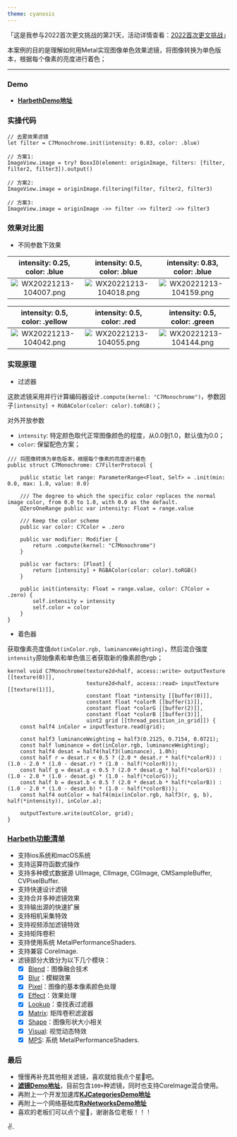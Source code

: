 ```yaml
---
theme: cyanosis
---
```

「这是我参与2022首次更文挑战的第21天，活动详情查看：[2022首次更文挑战](https://juejin.cn/post/7162096952883019783?utm_source=push&utm_medium=web&utm_campaign=jinshijihua02)」

本案例的目的是理解如何用Metal实现图像单色效果滤镜，将图像转换为单色版本，根据每个像素的亮度进行着色；

---

### Demo

- [**HarbethDemo地址**](https://github.com/yangKJ/Harbeth)

### 实操代码

```
// 去雾效果滤镜
let filter = C7Monochrome.init(intensity: 0.83, color: .blue)

// 方案1:
ImageView.image = try? BoxxIO(element: originImage, filters: [filter, filter2, filter3]).output()

// 方案2:
ImageView.image = originImage.filtering(filter, filter2, filter3)

// 方案3:
ImageView.image = originImage ->> filter ->> filter2 ->> filter3
```

### 效果对比图

- 不同参数下效果

|intensity: 0.25, color: .blue|intensity: 0.5, color: .blue|intensity: 0.83, color: .blue|
|:-:|:-:|:-:|
|![WX20221213-104007.png](https://p9-juejin.byteimg.com/tos-cn-i-k3u1fbpfcp/ec80374e04c44f6c9170e8abb161540a~tplv-k3u1fbpfcp-watermark.image?)|![WX20221213-104018.png](https://p1-juejin.byteimg.com/tos-cn-i-k3u1fbpfcp/c47e7a972200476b8d81ead0ca65bb81~tplv-k3u1fbpfcp-watermark.image?)|![WX20221213-104159.png](https://p6-juejin.byteimg.com/tos-cn-i-k3u1fbpfcp/077d68bcd4734eab9bba72d9f15981d8~tplv-k3u1fbpfcp-watermark.image?)|

|intensity: 0.5, color: .yellow|intensity: 0.5, color: .red|intensity: 0.5, color: .green|
|:-:|:-:|:-:|
|![WX20221213-104042.png](https://p3-juejin.byteimg.com/tos-cn-i-k3u1fbpfcp/8a6377f6706144e3abd347862f63141b~tplv-k3u1fbpfcp-watermark.image?)|![WX20221213-104055.png](https://p1-juejin.byteimg.com/tos-cn-i-k3u1fbpfcp/280b27213c964c829815e005a37542dc~tplv-k3u1fbpfcp-watermark.image?)|![WX20221213-104144.png](https://p6-juejin.byteimg.com/tos-cn-i-k3u1fbpfcp/d25790aa28624af78ab57ffcb32f9a88~tplv-k3u1fbpfcp-watermark.image?)|

### 实现原理

- 过滤器

这款滤镜采用并行计算编码器设计`.compute(kernel: "C7Monochrome")`，参数因子`[intensity] + RGBAColor(color: color).toRGB()`；

对外开放参数
- `intensity`: 特定颜色取代正常图像颜色的程度，从0.0到1.0，默认值为0.0；
- `color`: 保留配色方案；

```
/// 将图像转换为单色版本，根据每个像素的亮度进行着色
public struct C7Monochrome: C7FilterProtocol {
    
    public static let range: ParameterRange<Float, Self> = .init(min: 0.0, max: 1.0, value: 0.0)
    
    /// The degree to which the specific color replaces the normal image color, from 0.0 to 1.0, with 0.0 as the default.
    @ZeroOneRange public var intensity: Float = range.value
    
    /// Keep the color scheme
    public var color: C7Color = .zero
    
    public var modifier: Modifier {
        return .compute(kernel: "C7Monochrome")
    }
    
    public var factors: [Float] {
        return [intensity] + RGBAColor(color: color).toRGB()
    }
    
    public init(intensity: Float = range.value, color: C7Color = .zero) {
        self.intensity = intensity
        self.color = color
    }
}
```

- 着色器

获取像素亮度值`dot(inColor.rgb, luminanceWeighting)`，然后混合强度`intensity`原始像素和单色值三者获取新的像素颜色rgb； 

```
kernel void C7Monochrome(texture2d<half, access::write> outputTexture [[texture(0)]],
                         texture2d<half, access::read> inputTexture [[texture(1)]],
                         constant float *intensity [[buffer(0)]],
                         constant float *colorR [[buffer(1)]],
                         constant float *colorG [[buffer(2)]],
                         constant float *colorB [[buffer(3)]],
                         uint2 grid [[thread_position_in_grid]]) {
    const half4 inColor = inputTexture.read(grid);
    
    const half3 luminanceWeighting = half3(0.2125, 0.7154, 0.0721);
    const half luminance = dot(inColor.rgb, luminanceWeighting);
    const half4 desat = half4(half3(luminance), 1.0h);
    const half r = desat.r < 0.5 ? (2.0 * desat.r * half(*colorR)) : (1.0 - 2.0 * (1.0 - desat.r) * (1.0 - half(*colorR)));
    const half g = desat.g < 0.5 ? (2.0 * desat.g * half(*colorG)) : (1.0 - 2.0 * (1.0 - desat.g) * (1.0 - half(*colorG)));
    const half b = desat.b < 0.5 ? (2.0 * desat.b * half(*colorB)) : (1.0 - 2.0 * (1.0 - desat.b) * (1.0 - half(*colorB)));
    const half4 outColor = half4(mix(inColor.rgb, half3(r, g, b), half(*intensity)), inColor.a);
    
    outputTexture.write(outColor, grid);
}
```

### [Harbeth功能清单](https://github.com/yangKJ/Harbeth)

- 支持ios系统和macOS系统
- 支持运算符函数式操作
- 支持多种模式数据源 UIImage, CIImage, CGImage, CMSampleBuffer, CVPixelBuffer.
- 支持快速设计滤镜
- 支持合并多种滤镜效果
- 支持输出源的快速扩展
- 支持相机采集特效
- 支持视频添加滤镜特效
- 支持矩阵卷积
- 支持使用系统 MetalPerformanceShaders.
- 支持兼容 CoreImage.
- 滤镜部分大致分为以下几个模块：
   - [x] [Blend](https://github.com/yangKJ/Harbeth/tree/master/Sources/Compute/Blend)：图像融合技术
   - [x] [Blur](https://github.com/yangKJ/Harbeth/tree/master/Sources/Compute/Blur)：模糊效果
   - [x] [Pixel](https://github.com/yangKJ/Harbeth/tree/master/Sources/Compute/ColorProcess)：图像的基本像素颜色处理
   - [x] [Effect](https://github.com/yangKJ/Harbeth/tree/master/Sources/Compute/Effect)：效果处理
   - [x] [Lookup](https://github.com/yangKJ/Harbeth/tree/master/Sources/Compute/Lookup)：查找表过滤器
   - [x] [Matrix](https://github.com/yangKJ/Harbeth/tree/master/Sources/Compute/Matrix): 矩阵卷积滤波器
   - [x] [Shape](https://github.com/yangKJ/Harbeth/tree/master/Sources/Compute/Shape)：图像形状大小相关
   - [x] [Visual](https://github.com/yangKJ/Harbeth/tree/master/Sources/Compute/Visual): 视觉动态特效
   - [x] [MPS](https://github.com/yangKJ/Harbeth/tree/master/Sources/Compute/MPS): 系统 MetalPerformanceShaders.

### 最后

- 慢慢再补充其他相关滤镜，喜欢就给我点个星🌟吧。
- [**滤镜Demo地址**](https://github.com/yangKJ/Harbeth)，目前包含`100+`种滤镜，同时也支持CoreImage混合使用。
- 再附上一个开发加速库[**KJCategoriesDemo地址**](https://github.com/yangKJ/KJCategories)
- 再附上一个网络基础库[**RxNetworksDemo地址**](https://github.com/yangKJ/RxNetworks)
- 喜欢的老板们可以点个星🌟，谢谢各位老板！！！

✌️.
